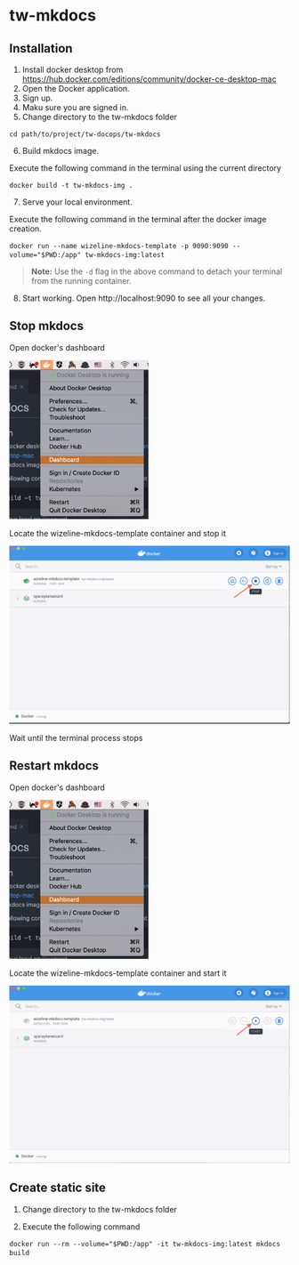 # tw-mkdocs

## Installation

1. Install docker desktop from https://hub.docker.com/editions/community/docker-ce-desktop-mac
2. Open the Docker application.
3. Sign up.
4. Maku sure you are signed in. 
5. Change directory to the tw-mkdocs folder
```
cd path/to/project/tw-docops/tw-mkdocs
```
6. Build mkdocs image.

Execute the following command in the terminal using the current directory
```
docker build -t tw-mkdocs-img .
```
7. Serve your local environment.

Execute the following command in the terminal after the docker image creation.
```
docker run --name wizeline-mkdocs-template -p 9090:9090 --volume="$PWD:/app" tw-mkdocs-img:latest
```

>**Note:** Use the `-d` flag in the above command to detach your terminal from the running container.

8. Start working. Open http://localhost:9090 to see all your changes.

## Stop mkdocs

Open docker's dashboard

<img src="./docs/images/docker_dashboard.png" alt="Open docker's dashboard" width="250">


Locate the wizeline-mkdocs-template container and stop it

<img src="./docs/images/docker_stop.png" alt="Stop Docker" width="650">

Wait until the terminal process stops

## Restart mkdocs

Open docker's dashboard

<img src="./docs/images/docker_dashboard.png" alt="Open docker's dashboard" width="250">


Locate the wizeline-mkdocs-template container and start it

<img src="./docs/images/docker_restart.png" alt="Restart Docker" width="650">

## Create static site
1. Change directory to the tw-mkdocs folder

2. Execute the following command
```
docker run --rm --volume="$PWD:/app" -it tw-mkdocs-img:latest mkdocs build
```
